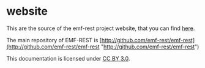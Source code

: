 website
=======

This are the source of the emf-rest project website, that you can find [here](http://emf-rest.com "EMF-REST").

The main repository of EMF-REST is [http://github.com/emf-rest/emf-rest](http://github.com/emf-rest/emf-rest "http://github.com/emf-rest/emf-rest")

This documentation is licensed under [CC BY 3.0](https://creativecommons.org/licenses/by/3.0 "CC BY 3.0").